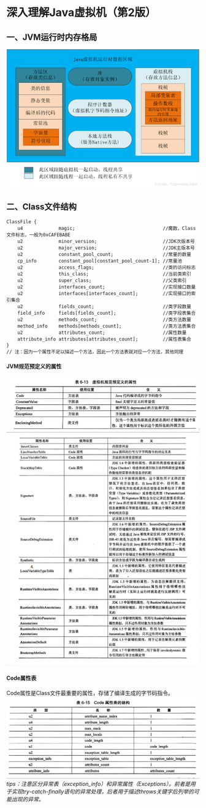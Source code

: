 # 深入理解Java虚拟机（第2版） 
## 一、JVM运行时内存格局  

![图1.1 JVM运行时内存格局](/images/JVM_1-1.png)  

## 二、Class文件结构  
```
ClassFile {
    u4             magic;                                //魔数，Class文件标志，一般为0xCAFEBABE
    u2             minor_version;                        //JDK次版本号
    u2             major_version;                        //JDK主版本号
    u2             constant_pool_count;                  //常量的数量
    cp_info        constant_pool[constant_pool_count-1]; //常量池
    u2             access_flags;                         //类的访问标志
    u2             this_class;                           //当前类索引
    u2             super_class;                          //父类索引
    u2             interfaces_count;                     //实现接口数量
    u2             interfaces[interfaces_count];         //实现接口的索引集合
    u2             fields_count;                         //类字段数量
    field_info     fields[fields_count];                 //类字段表集合
    u2             methods_count;                        //类方法数量
    method_info    methods[methods_count];               //类方法表集合
    u2             attributes_count;                     //属性数量
    attribute_info attributes[attributes_count];         //属性表集合
}
// 注：因为一个属性不足以描述一个方法，因此一个方法表就对应一个方法，其他同理
```  
#### JVM规范预定义的属性  
![图2.1 JVM规范预定义的属性](/images/JVM_2-1.jpg)  
#### Code属性表  
Code属性是Class文件最重要的属性，存储了编译生成的字节码指令。   
![图2.2 Code属性表结构](/images/JVM_2-2.jpg)  
*tips：注意区分异常表（exception_info）和异常属性（Exceptions）。前者是用于实现try-catch-finally语句的异常处理，后者用于描述throws关键字后列举的可能出现的异常。*  

